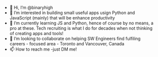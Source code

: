 - 👋 Hi, I’m @binaryhigh
- 👀 I’m interested in building small useful apps usign Python and JavaScript (mainly) that will be enhance productivity
- 🌱 I’m currently learning JS and Python, hence of course by no means, a pro at these. Tech recruiting is what I do for decades when not thinking of creating apps and tools!
- 💞️ I’m looking to collaborate on helping SW Engineers find fulfiling careers - focused area - Toronto and Vancouver, Canada
- 📫 How to reach me -just DM me!

<!---
binaryhigh/binaryhigh is a ✨ special ✨ repository because its `README.md` (this file) appears on your GitHub profile.
You can click the Preview link to take a look at your changes.
--->

